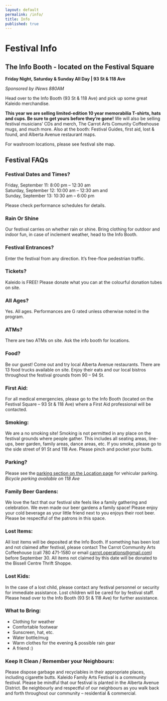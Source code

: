 ```yaml
---
layout: default
permalink: /info/
title: Info
published: true
---
```





# Festival Info

## The Info Booth - located on the Festival Square
**Friday Night, Saturday & Sunday All Day | 93 St & 118 Ave** 

*Sponsored by iNews 880AM*

Head over to the Info Booth (93 St & 118 Ave) and pick up some great Kaleido merchandise. 

**This year we are selling limited-edition 10 year memorabilia T-shirts, hats and cups. Be sure to get yours before they’re gone!** We will also be selling festival musicians’ CDs and merch, The Carrot Arts Comunity Coffeehouse mugs, and much more. Also at the booth: Festival Guides, first aid, lost & found, and Alberta Avenue restaurant maps.

For washroom locations, please see festival site map.

## Festival FAQs

### Festival Dates and Times?
Friday, September 11: 8:00 pm – 12:30 am  
Saturday, September 12: 10:00 am – 12:30 am and  
Sunday, September 13: 10:30 am – 6:00 pm

Please check performance schedules for details.

### Rain Or Shine
Our festival carries on whether rain or shine. Bring clothing for outdoor and indoor fun, in case of inclement weather, head to the Info Booth.

### Festival Entrances?
Enter the festival from any direction. It’s free-flow pedestrian traffic.

### Tickets?
Kaleido is FREE! Please donate what you can at the colourful donation tubes on site.

### All Ages?
Yes. All ages. Performances are G rated unless otherwise noted in the program.

### ATMs?
There are two ATMs on site. Ask the info booth for locations.

### Food?
Be our guest! Come out and try local Alberta Avenue restaurants. There are 13 food trucks available on site. Enjoy their eats and our local bistros throughout the festival grounds from 90 – 94 St.

### First Aid:
For all medical emergencies, please go to the Info Booth (located on the Festival Square – 93 St & 118 Ave) where a First Aid professional will be contacted.

### Smoking:
We are a no smoking site! Smoking is not permitted in any place on the festival grounds where people gather. This includes all seating areas, line-ups, beer garden, family areas, dance areas, etc. If you smoke, please go to the side street of 91 St and 118 Ave. Please pinch and pocket your butts.

### Parking?
Please see the [parking section on the Location page](/location#parking-at-kaleido) for vehicular parking. _Bicycle parking available on 118 Ave_

### Family Beer Gardens:
We love the fact that our festival site feels like a family gathering and celebration. We even made our beer gardens a family space! Please enjoy your cold beverage as your little friend next to you enjoys their root beer. Please be respectful of the patrons in this space.

### Lost Items:
All lost items will be deposited at the Info Booth. If something has been lost and not claimed after festival, please contact The Carrot Community Arts Coffeehouse (call 780 471-1580 or email carrot.operations@gmail.com) before September 30. All items not claimed by this date will be donated to the Bissell Centre Thrift Shoppe.

### Lost Kids:
In the case of a lost child, please contact any festival personnel or security for immediate assistance. Lost children will be cared for by festival staff. Please head over to the Info Booth (93 St & 118 Ave) for further assistance.

### What to Bring:

- Clothing for weather
- Comfortable footwear
- Sunscreen, hat, etc.
- Water bottle/mug
- Warm clothes for the evening & possible rain gear
- A friend :)

### Keep It Clean / Remember your Neighbours:
Please dispose garbage and recyclables in their appropriate places, including cigarette butts. Kaleido Family Arts Festival is a community festival. Please be mindful that our festival is planted in the Alberta Avenue District. Be neighbourly and respectful of our neighbours as you walk back and forth throughout our community – residential & commercial.
